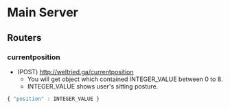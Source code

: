 # Main Server

## Routers
### currentposition
* (POST) http://weltried.ga/currentposition
    - You will get object which contained INTEGER_VALUE between 0 to 8.
    - INTEGER_VALUE shows user's sitting posture.
``` javascript
{ "position" : INTEGER_VALUE }
```
